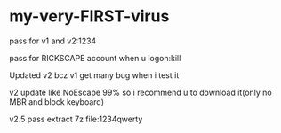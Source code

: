 # my-very-FIRST-virus
pass for v1 and v2:1234

pass for RICKSCAPE account when u logon:kill

Updated v2 bcz v1 get many bug when i test it

v2 update like NoEscape 99% so i recommend u to download it(only no MBR and block keyboard)

v2.5 pass extract 7z file:1234qwerty

